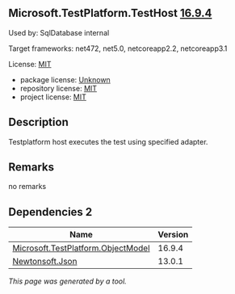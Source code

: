 Microsoft.TestPlatform.TestHost [16.9.4](https://www.nuget.org/packages/Microsoft.TestPlatform.TestHost/16.9.4)
--------------------

Used by: SqlDatabase internal

Target frameworks: net472, net5.0, netcoreapp2.2, netcoreapp3.1

License: [MIT](../../../../licenses/mit) 

- package license: [Unknown]() 
- repository license: [MIT](https://github.com/microsoft/vstest) 
- project license: [MIT](https://github.com/microsoft/vstest/) 

Description
-----------
Testplatform host executes the test using specified adapter.

Remarks
-----------
no remarks


Dependencies 2
-----------

|Name|Version|
|----------|:----|
|[Microsoft.TestPlatform.ObjectModel](../../../../packages/nuget.org/microsoft.testplatform.objectmodel/16.9.4)|16.9.4|
|[Newtonsoft.Json](../../../../packages/nuget.org/newtonsoft.json/13.0.1)|13.0.1|

*This page was generated by a tool.*